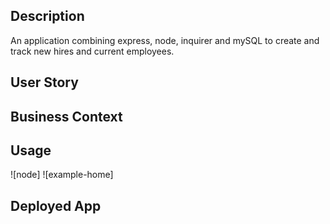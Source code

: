 ## Description

An application combining express, node, inquirer and mySQL to create and track new hires and current employees.

## User Story



## Business Context



## Usage
![node]
![example-home]



## Deployed App


